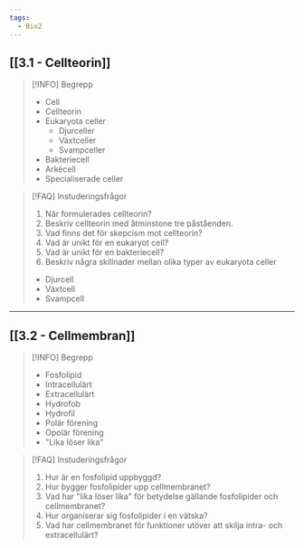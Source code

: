```yaml
---
tags:
  - Bio2
---
```

## [[3.1 - Cellteorin]]

>[!INFO] Begrepp
>- Cell
>- Cellteorin
>- Eukaryota celler
>	- Djurceller
>	- Växtceller
>	- Svampceller
>- Bakteriecell
>- Arkécell
>- Specialiserade celler

>[!FAQ] Instuderingsfrågor
>1. När formulerades cellteorin?
>2. Beskriv cellteorin med åtminstone tre påståenden.
>3. Vad finns det för skepcism mot cellteorin?
>4. Vad är unikt för en eukaryot cell?
>5. Vad är unikt för en bakteriecell?
>6. Beskriv några skillnader mellan olika typer av eukaryota celler
>	- Djurcell
>	- Växtcell
>	- Svampcell

---

## [[3.2 - Cellmembran]]

>[!INFO] Begrepp
>- Fosfolipid
>- Intracellulärt
>- Extracellulärt
>- Hydrofob
>- Hydrofil
>- Polär förening
>- Opolär förening
>- "Lika löser lika"

>[!FAQ] Instuderingsfrågor
>1. Hur är en fosfolipid uppbyggd?
>2. Hur bygger fosfolipider upp cellmembranet?
>3. Vad har "lika löser lika" för betydelse gällande fosfolipider och cellmembranet?
>4. Hur organiserar sig fosfolipider i en vätska?
>5. Vad har cellmembranet för funktioner utöver att skilja intra- och extracellulärt?



